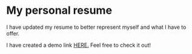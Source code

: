 # My personal resume

I have updated my resume to better represent myself and what I have to offer.

I have created a demo link [HERE.](https://resume-emil-helge.netlify.app/) Feel free to check it out!
